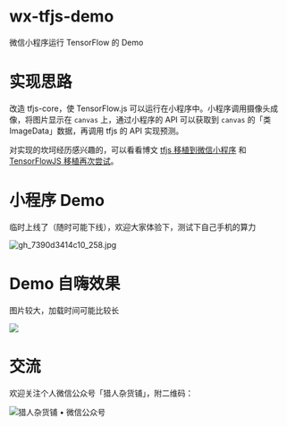 # wx-tfjs-demo
微信小程序运行 TensorFlow 的 Demo

# 实现思路
改造 tfjs-core，使 TensorFlow.js 可以运行在小程序中。小程序调用摄像头成像，将图片显示在 `canvas` 上，通过小程序的 API 可以获取到 `canvas` 的「类 ImageData」数据，再调用 tfjs 的 API 实现预测。

对实现的坎坷经历感兴趣的，可以看看博文 [tfjs 移植到微信小程序](https://hunterx.xyz/try-tfjs-on-wx.html) 和 [TensorFlowJS 移植再次尝试](https://hunterx.xyz/retry-tfjs-on-wx.html)。

# 小程序 Demo
临时上线了（随时可能下线），欢迎大家体验下，测试下自己手机的算力

![gh_7390d3414c10_258.jpg](http://i.endpot.com/image/H1DFC/gh_7390d3414c10_258.jpg)

# Demo 自嗨效果
图片较大，加载时间可能比较长

![](https://github.com/HunterXuan/wx-tfjs-demo/blob/master/images/demo.gif)

# 交流
欢迎关注个人微信公众号「猎人杂货铺」，附二维码：

![猎人杂货铺 • 微信公众号](https://hunterx.xyz/images/wechat-qrcode.jpg)
